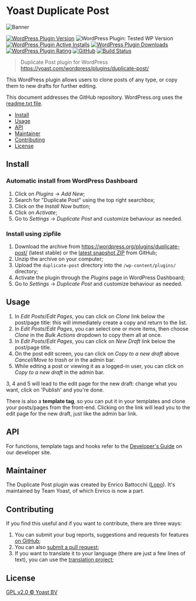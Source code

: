 # Yoast Duplicate Post

![Banner](svn-assets/banner-772x250.png)

[![WordPress Plugin Version](https://img.shields.io/wordpress/plugin/v/duplicate-post.svg)](https://wordpress.org/plugins/duplicate-post/)
![WordPress Plugin: Tested WP Version](https://img.shields.io/wordpress/plugin/tested/duplicate-post.svg)
[![WordPress Plugin Active Installs](https://img.shields.io/wordpress/plugin/installs/duplicate-post.svg)](https://wordpress.org/plugins/duplicate-post/advanced/)
[![WordPress Plugin Downloads](https://img.shields.io/wordpress/plugin/dt/duplicate-post.svg)](https://wordpress.org/plugins/duplicate-post/advanced/)
[![WordPress Plugin Rating](https://img.shields.io/wordpress/plugin/stars/duplicate-post.svg)](https://wordpress.org/support/plugin/duplicate-post/reviews/)
[![GitHub](https://img.shields.io/github/license/Yoast/duplicate-post.svg)](https://github.com/Yoast/duplicate-post/blob/future/LICENSE)
[![Build Status](https://travis-ci.org/Yoast/duplicate-post.svg?branch=develop)](https://travis-ci.org/Yoast/duplicate-post)

> Duplicate Post plugin for WordPress https://yoast.com/wordpress/plugins/duplicate-post/

This WordPress plugin allows users to clone posts of any type, or copy them to new drafts for further editing.

This document addresses the GitHub repository. WordPress.org uses the [readme.txt file](readme.txt).

- [Install](#install)
- [Usage](#usage)
- [API](#api)
- [Maintainer](#maintainer)
- [Contributing](#contributing)
- [License](#license)

## Install

### Automatic install from WordPress Dashboard

1. Click on _Plugins_ → _Add New_;
2. Search for "Duplicate Post" using the top right searchbox;
3. Click on the _Install Now_ button;
4. Click on _Activate_;
5. Go to _Settings_ → _Duplicate Post_ and customize behaviour as needed.

### Install using zipfile

1. Download the archive from https://wordpress.org/plugins/duplicate-post/ (latest stable) or the [latest snapshot ZIP](https://github.com/Yoast/duplicate-post/archive/main.zip) from GitHub;
2. Unzip the archive on your computer;
3. Upload the `duplicate-post` directory into the `/wp-content/plugins/` directory;
4. Activate the plugin through the _Plugins_ page in WordPress Dashboard;
5. Go to _Settings_ → _Duplicate Post_ and customize behaviour as needed.

## Usage

1. In _Edit Posts_/_Edit Pages_, you can click on _Clone_ link below the post/page title: this will immediately create a copy and return to the list.
2. In _Edit Posts_/_Edit Pages_, you can select one or more items, then choose _Clone_ in the _Bulk Actions_ dropdown to copy them all at once.
3. In _Edit Posts_/_Edit Pages_, you can click on _New Draft_ link below the post/page title.
4. On the post edit screen, you can click on _Copy to a new draft_ above _Cancel_/_Move to trash_ or in the admin bar. 
5. While editing a post or viewing it as a logged-in user, you can click on _Copy to a new draft_ in the admin bar.

3, 4 and 5 will lead to the edit page for the new draft: change what you want, click on 'Publish' and you're done.

There is also a **template tag**, so you can put it in your templates and clone your posts/pages from the front-end. Clicking on the link will lead you to the edit page for the new draft, just like the admin bar link.

## API

For functions, template tags and hooks refer to the [Developer's Guide](https://developer.yoast.com/duplicate-post/) on our developer site.

##  Maintainer

The Duplicate Post plugin was created by Enrico Battocchi ([Lopo](https://lopo.it)). It's maintained by Team Yoast, of which Enrico is now a part.
  
## Contributing

If you find this useful and if you want to contribute, there are three ways:

   1. You can submit your bug reports, suggestions and requests for features [on GitHub](https://github.com/Yoast/duplicate-post/);
   2. You can also [submit a pull request](https://github.com/Yoast/duplicate-post/pulls); 
   3. If you want to translate it to your language (there are just a few lines of text), you can use the [translation project](https://translate.wordpress.org/projects/wp-plugins/duplicate-post);
  
## License

[GPL v2.0 © Yoast BV](LICENSE)

